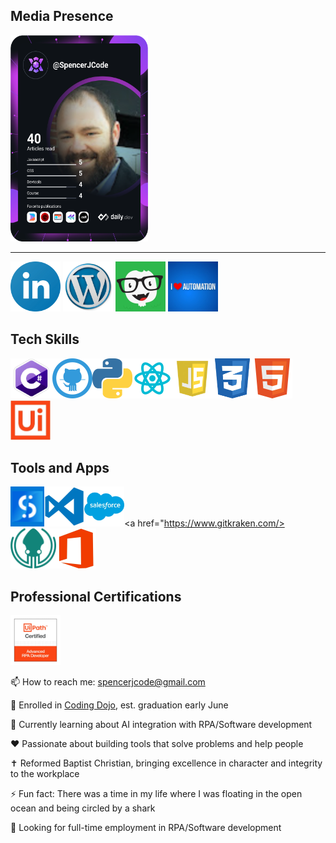 <h2>Media Presence</h2>
<a href="https://app.daily.dev/SpencerJCode"><img src="devcard.svg" height = 330 width="220" alt="Spencer's Dev Card"/></a><hr>
<a href="https://www.linkedin.com/in/spencer-j-6ba942198/"><img src="assets/linkedinlogo.png" alt = "LinkedIn Logo" height = 80px width = 80px/></a>
<a href="https://sjrpaportfolio.wordpress.com/"><img src="assets/wordpress.png" alt = "Wordpress Logo" height = 80px width = 80px/></a>
<a href="https://edabit.com/user/ZCyWFjrdEvt8szfCq"><img src="assets/edabit.png" alt = "Edabit Logo" height = 80px width = 80px/></a>
<a href="https://discord.gg/iloveautomation"><img src="assets/iloveautomation.png" alt = "I Love Automation Discord" height = 80px width = 80px/></a>
<h2>Tech Skills</h2>

<img src=assets/Csharp.PNG alt="C Charp Logo" height=64px/><img src="assets/github.png" alt="Github Logo" height=64px/><img src="assets/python.png" alt="Python Logo" height=64px/><img src="assets/reactlogo1.png" alt="React Logo" height=64px/><img src=assets/js1.png alt="JavaScript Logo" height=64px/><img src=assets/css.png alt="CSS Logo" height=64px/><img src=assets/html.png alt="HTML Logo" height=64px/><img src="assets/uipath.PNG" alt="UiPath Logo" height=64px/>

<h2>Tools and Apps</h2>

<a href="https://www.uipath.com/product/studio"><img src="assets/studio.png" alt="UiPath Studio Logo" height=64px/></a><a href="https://code.visualstudio.com/"><img src="assets/vscode.png" alt="Visual Studio Logo" height=64px/></a><a href="https://www.salesforce.com/"><img src="assets/salesforce.png" alt="Salesforce Logo" height=64px/></a><a href="https://www.gitkraken.com/><img src="assets/kraken.png" alt="Gitkraken Logo" height=64px/></a><a href="https://www.office.com/"><img src="assets/microsoft.png" alt="Microsoft Office Logo" height=64px/></a>

<h2>Professional Certifications</h2>
<a href="https://www.uipath.com/learning/certification"><img src="assets/uiard.png" alt = "UiARD" height = 80px width = 80px/></a>

📫 How to reach me: spencerjcode@gmail.com

🥋 Enrolled in <a href=https://www.codingdojo.com>Coding Dojo</a>, est. graduation early June

🌱 Currently learning about AI integration with RPA/Software development

❤️ Passionate about building tools that solve problems and help people

✝️ Reformed Baptist Christian, bringing excellence in character and integrity to the workplace

⚡ Fun fact: There was a time in my life where I was floating in the open ocean and being circled by a shark

💼 Looking for full-time employment in RPA/Software development


